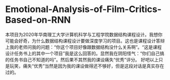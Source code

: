 # Emotional-Analysis-of-Film-Critics-Based-on-RNN
本项目为2020年华南理工大学计算机科学与工程学院数据结构课程设计。我想你可能会好奇，为什么数据结构课程设计要做深度学习的项目。这也是课程设计答辩上我的老师问我的问题：“你这个项目好像跟数据结构没什么关系啊”。“这是课程设计任务书上的其中一个项目”我是这么回答的。显然我在阴阳怪气：“你们自己搞的任务书自己不知道的吗”。然后果不其然我的课设痛失“优秀”评分。
好吧以上只是玩笑，痛失“优秀”当然是因为我的课设做得还不够好，但是这段对话是真实存在过的。
